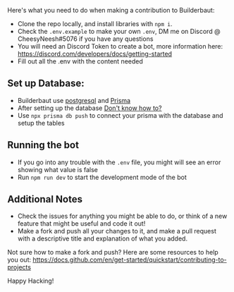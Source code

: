 Here's what you need to do when making a contribution to Builderbaut:

- Clone the repo locally, and install libraries with `npm i`.
- Check the `.env.example` to make your own `.env`, DM me on Discord @ CheesyNeesh#5076 if you have any questions
- You will need an Discord Token to create a bot, more information here: https://discord.com/developers/docs/getting-started
- Fill out all the .env with the content needed

## Set up Database: 
- Builderbaut use [postgresql](https://www.postgresql.org/) and [Prisma](https://www.prisma.io/)
- After setting up the database [Don't know how to?](https://www.prisma.io/dataguide/postgresql/setting-up-a-local-postgresql-database)
- Use `npx prisma db push` to connect your prisma with the database and setup the tables

## Running the bot
- If you go into any trouble with the `.env` file, you might will see an error showing what value is false
- Run `npm run dev` to start the development mode of the bot

## Additional Notes
- Check the issues for anything you might be able to do, or think of a new feature that might be useful and code it out!
- Make a fork and push all your changes to it, and make a pull request with a descriptive title and explanation of what you added.

Not sure how to make a fork and push?
Here are some resources to help you out:
https://docs.github.com/en/get-started/quickstart/contributing-to-projects

Happy Hacking!
